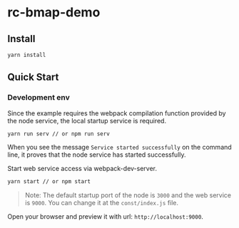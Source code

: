 # rc-bmap-demo

## Install

```bash
yarn install
```

## Quick Start

### Development env

Since the example requires the webpack compilation function provided by the node service, the local startup service is required.

``` bash
yarn run serv // or npm run serv
```

When you see the message `Service started successfully` on the command line, it proves that the node service has started successfully.

Start web service access via webpack-dev-server.

```bash
yarn start // or npm start
```

> Note: The default startup port of the node is `3000` and the web service is `9000`.
> You can change it at the `const/index.js` file.

Open your browser and preview it with url: `http://localhost:9000`.
